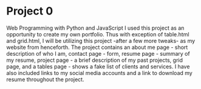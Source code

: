 # Project 0

Web Programming with Python and JavaScript
I used this project as an opportunity to create my own portfolio. Thus with exception of table.html and grid.html, I will be utilizing this project -after a few more tweaks- as my website from henceforth. The project contains an about me page - short description of who I am, contact page - form, resume page - summary of my resume, project page - a brief description of my past projects, grid page, and a tables page - shows a fake list of clients and services. I have also included links to my social media accounts and a link to download my resume throughout the project. 